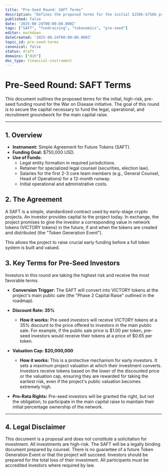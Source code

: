 ```yaml
---
title: "Pre-Seed Round: SAFT Terms"
description: "Defines the proposed terms for the initial $250k-$750k pre-seed funding round using a Simple Agreement for Future Tokens (SAFT)."
published: false
date: '2025-08-24T00:00:00.000Z'
tags: ["SAFT", "fundraising", "tokenomics", "pre-seed"]
editor: markdown
dateCreated: '2025-08-24T00:00:00.000Z'
topic_id: pre-seed-terms
canonical: false
status: draft
domains: ["dih"]
doc_type: financial-instrument
---
```


# Pre-Seed Round: SAFT Terms

This document outlines the proposed terms for the initial, high-risk, pre-seed funding round for the War on Disease initiative. The goal of this round is to secure the capital necessary to fund the legal, operational, and recruitment groundwork for the main capital raise.

---

## 1. Overview

- **Instrument:** Simple Agreement for Future Tokens (SAFT).
- **Funding Goal:** $750,000 USD.
- **Use of Funds:** 
  - Legal entity formation in required jurisdictions.
  - Retainer for specialized legal counsel (securities, election law).
  - Salaries for the first 2-3 core team members (e.g., General Counsel, Head of Operations) for a 12-month runway.
  - Initial operational and administrative costs.

## 2. The Agreement

A SAFT is a simple, standardized contract used by early-stage crypto projects. An investor provides capital to the project today. In exchange, the project promises to give the investor a corresponding value in network tokens (VICTORY tokens) in the future, if and when the tokens are created and distributed (the "Token Generation Event").

This allows the project to raise crucial early funding before a full token system is built and valued.

## 3. Key Terms for Pre-Seed Investors

Investors in this round are taking the highest risk and receive the most favorable terms.

- **Conversion Trigger:** The SAFT will convert into VICTORY tokens at the project's main public sale (the "Phase 2 Capital Raise" outlined in the roadmap).

- **Discount Rate: 35%**
  - **How it works:** Pre-seed investors will receive VICTORY tokens at a 35% discount to the price offered to investors in the main public sale. For example, if the public sale price is $1.00 per token, pre-seed investors would receive their tokens at a price of $0.65 per token.

- **Valuation Cap: $20,000,000**
  - **How it works:** This is a protective mechanism for early investors. It sets a maximum project valuation at which their investment converts. Investors receive tokens based on the *lower* of the discounted price or the valuation cap, ensuring they are rewarded for taking the earliest risk, even if the project's public valuation becomes extremely high.

- **Pro-Rata Rights:** Pre-seed investors will be granted the right, but not the obligation, to participate in the main capital raise to maintain their initial percentage ownership of the network.

---

## 4. Legal Disclaimer

This document is a proposal and does not constitute a solicitation for investment. All investments are high-risk. The SAFT will be a legally binding document prepared by counsel. There is no guarantee of a future Token Generation Event or that the project will succeed. Investors should be prepared for the total loss of their investment. All participants must be accredited investors where required by law.

